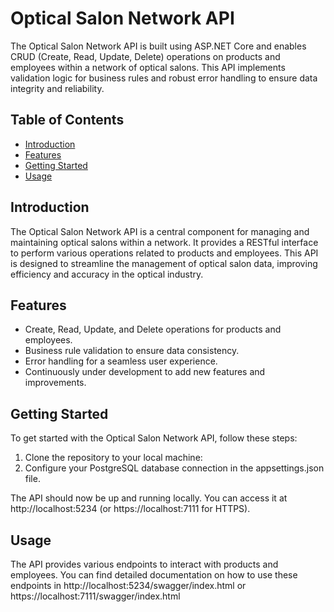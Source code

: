 # Optical Salon Network API

The Optical Salon Network API is built using ASP.NET Core and enables CRUD (Create, Read, Update, Delete) operations on products and employees within a network of optical salons. This API implements validation logic for business rules and robust error handling to ensure data integrity and reliability.

## Table of Contents
- [Introduction](#introduction)
- [Features](#features)
- [Getting Started](#getting-started)
- [Usage](#usage)

## Introduction

The Optical Salon Network API is a central component for managing and maintaining optical salons within a network. It provides a RESTful interface to perform various operations related to products and employees. This API is designed to streamline the management of optical salon data, improving efficiency and accuracy in the optical industry.

## Features

- Create, Read, Update, and Delete operations for products and employees.
- Business rule validation to ensure data consistency.
- Error handling for a seamless user experience.
- Continuously under development to add new features and improvements.

## Getting Started

To get started with the Optical Salon Network API, follow these steps:

1. Clone the repository to your local machine:
2. Configure your PostgreSQL database connection in the appsettings.json file.

The API should now be up and running locally. You can access it at http://localhost:5234 (or https://localhost:7111 for HTTPS).

## Usage
The API provides various endpoints to interact with products and employees. You can find detailed documentation on how to use these endpoints in http://localhost:5234/swagger/index.html or https://localhost:7111/swagger/index.html
